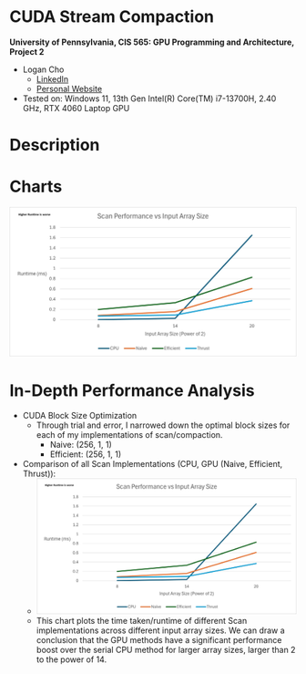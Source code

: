 CUDA Stream Compaction
======================

**University of Pennsylvania, CIS 565: GPU Programming and Architecture, Project 2**

* Logan Cho
  * [LinkedIn](https://www.linkedin.com/in/logan-cho/)
  * [Personal Website](https://www.logancho.com/)
* Tested on: Windows 11, 13th Gen Intel(R) Core(TM) i7-13700H, 2.40 GHz, RTX 4060 Laptop GPU

# Description

# Charts
![](images/Chart1.png)

# In-Depth Performance Analysis
 * CUDA Block Size Optimization
   * Through trial and error, I narrowed down the optimal block sizes for each of my implementations of scan/compaction.
     * Naive: (256, 1, 1)
     * Efficient: (256, 1, 1)
 * Comparison of all Scan Implementations (CPU, GPU (Naive, Efficient, Thrust)):
   *  ![](images/Chart1.png)
   *  This chart plots the time taken/runtime of different Scan implementations across different input array sizes. We can draw a conclusion that the GPU methods have a significant performance boost over the serial CPU method for larger array sizes, larger than 2 to the power of 14.
